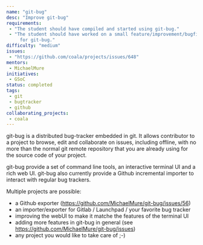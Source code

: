 ```yaml
---
name: "git-bug"
desc: "Improve git-bug"
requirements:
 - "The student should have compiled and started using git-bug."
 - "The student should have worked on a small feature/improvement/bugfix
     for git-bug."
difficulty: "medium"
issues:
 - "https://github.com/coala/projects/issues/648"
mentors:
 - MichaelMure
initiatives:
 - GSoC
status: completed
tags:
 - git
 - bugtracker
 - github
collaborating_projects:
 - coala
---
```


git-bug is a distributed bug-tracker embedded in git. It allows contributor
to a project to browse, edit and collaborate on issues, including offline,
with no more than the normal git remote repository that you are already using
for the source code of your project.

git-bug provide a set of command line tools, an interactive terminal UI and a
rich web UI. git-bug also currently provide a Github incremental importer to
interact with regular bug trackers.

Multiple projects are possible:
- a Github exporter (https://github.com/MichaelMure/git-bug/issues/56)
- an importer/exporter for Gitlab / Launchpad / your favorite bug tracker
- improving the webUI to make it matche the features of the terminal UI
- adding more features in git-bug in general
  (see https://github.com/MichaelMure/git-bug/issues)
- any project you would like to take care of ;-)
